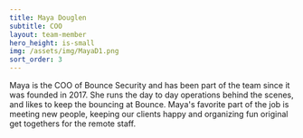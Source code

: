 ```yaml
---
title: Maya Douglen
subtitle: COO
layout: team-member
hero_height: is-small
img: /assets/img/MayaD1.png
sort_order: 3
---
```


Maya is the COO of Bounce Security and has been part of the team since it was founded in 2017. She runs the day to day operations behind the scenes, and likes to keep the bouncing at Bounce. Maya's favorite part of the job is meeting new people, keeping our clients happy and organizing fun original get togethers for the remote staff.